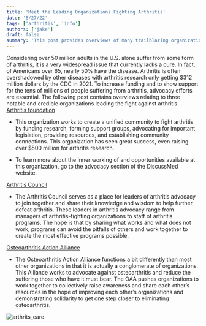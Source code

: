 ```yaml
---
title: 'Meet the Leading Organizations Fighting Arthritis'
date: '8/27/22'
tags: ['arthritis', 'info']
authors: ['jake']
draft: false
summary: 'This post provides overviews of many trailblazing organizations playing significant roles in helping bring an end to arthritis. This resource is great for those hoping to find new organizations to take part in.'
---
```

Considering over 50 million adults in the U.S. alone suffer from some form of arthritis, it is a very widespread issue that currently lacks a cure. In fact, of Americans over 65, nearly 50% have the disease. Arthritis is often overshadowed by other diseases with arthritis research only getting $312 million dollars by the CDC in 2021. To increase funding and to show support for the tens of millions of people suffering from arthritis, advocacy efforts are essential. The following post contains overviews relating to three notable and credible organizations leading the fight against arthritis.
[Arthritis foundation](https://www.arthritis.org/)

-   This organization works to create a unified community to fight arthritis by funding research, forming support groups, advocating for important legislation, providing resources, and establishing community connections. This organization has seen great success, even raising over $500 million for arthritis research.
    
-   To learn more about the inner working of and opportunities available at this organization, go to the advocacy section of the DiscussMed website.
    

[Arthritis Council](https://chronicdisease.org/page/ArthritisAboutUs/)

-   The Arthritis Council serves as a place for leaders of arthritis advocacy to join together and share their knowledge and wisdom to help further defeat arthritis. These leaders in arthritis advocacy range from managers of arthritis-fighting organizations to staff of arthritis programs. The hope is that by sharing what works and what does not work, programs can avoid the pitfalls of others and work together to create the most effective programs possible.
    

[Osteoarthritis Action Alliance](https://oaaction.unc.edu/)

-   The Osteoarthritis Action Alliance functions a bit differently than most other organizations in that it is actually a conglomerate of organizations. This Alliance works to advocate against osteoarthritis and reduce the suffering those who have it must bear. The OAA pushes organizations to work together to collectively raise awareness and share each other’s resources in the hope of improving each other’s organizations and demonstrating solidarity to get one step closer to eliminating osteoarthritis.

![arthrits_care](https://tse2.mm.bing.net/th?id=OIP.QSoRO-iYWcPbrjPCC-grRQHaFj&pid=Api&P=0)

